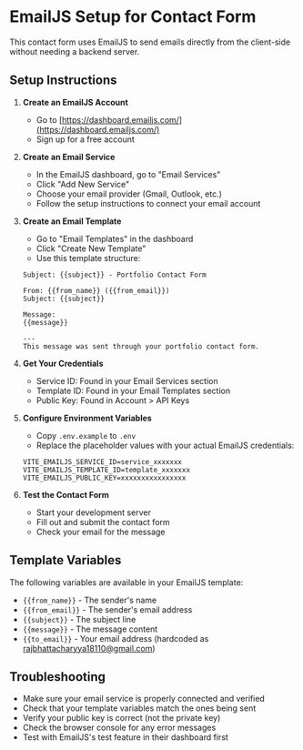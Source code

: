 # EmailJS Setup for Contact Form

This contact form uses EmailJS to send emails directly from the client-side without needing a backend server.

## Setup Instructions

1. **Create an EmailJS Account**

   - Go to [https://dashboard.emailjs.com/](https://dashboard.emailjs.com/)
   - Sign up for a free account

2. **Create an Email Service**

   - In the EmailJS dashboard, go to "Email Services"
   - Click "Add New Service"
   - Choose your email provider (Gmail, Outlook, etc.)
   - Follow the setup instructions to connect your email account

3. **Create an Email Template**

   - Go to "Email Templates" in the dashboard
   - Click "Create New Template"
   - Use this template structure:

   ```
   Subject: {{subject}} - Portfolio Contact Form

   From: {{from_name}} ({{from_email}})
   Subject: {{subject}}

   Message:
   {{message}}

   ---
   This message was sent through your portfolio contact form.
   ```

4. **Get Your Credentials**

   - Service ID: Found in your Email Services section
   - Template ID: Found in your Email Templates section
   - Public Key: Found in Account > API Keys

5. **Configure Environment Variables**

   - Copy `.env.example` to `.env`
   - Replace the placeholder values with your actual EmailJS credentials:

   ```
   VITE_EMAILJS_SERVICE_ID=service_xxxxxxx
   VITE_EMAILJS_TEMPLATE_ID=template_xxxxxxx
   VITE_EMAILJS_PUBLIC_KEY=xxxxxxxxxxxxxxxx
   ```

6. **Test the Contact Form**
   - Start your development server
   - Fill out and submit the contact form
   - Check your email for the message

## Template Variables

The following variables are available in your EmailJS template:

- `{{from_name}}` - The sender's name
- `{{from_email}}` - The sender's email address
- `{{subject}}` - The subject line
- `{{message}}` - The message content
- `{{to_email}}` - Your email address (hardcoded as rajbhattacharyya18110@gmail.com)

## Troubleshooting

- Make sure your email service is properly connected and verified
- Check that your template variables match the ones being sent
- Verify your public key is correct (not the private key)
- Check the browser console for any error messages
- Test with EmailJS's test feature in their dashboard first
